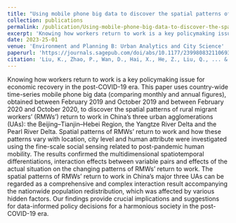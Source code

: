 ```yaml
---
title: "Using mobile phone big data to discover the spatial patterns of rural migrant workers’ return to work in China’s three urban agglomerations in the post-COVID-19 era"
collection: publications
permalink: /publication/Using-mobile-phone-big-data-to-discover-the-spatial-patterns-of-rural-migrant-workers’-return-to-work-in-China’s-three-urban-agglomerations-in-the-post-COVID-19-era
excerpt: 'Knowing how workers return to work is a key policymaking issue for economic recovery in the post-COVID-19 era. This paper uses country-wide time-series mobile phone big data (comparing monthly and annual figures), obtained between February 2019 and October 2019 and between February 2020 and October 2020, to discover the spatial patterns of rural migrant workers’ (RMWs’) return to work in China’s three urban agglomerations (UAs): the Beijing–Tianjin–Hebei Region, the Yangtze River Delta and the Pearl River Delta. Spatial patterns of RMWs’ return to work and how these patterns vary with location, city level and human attribute were investigated using the fine-scale social sensing related to post-pandemic human mobility. The results confirmed the multidimensional spatiotemporal differentiations, interaction effects between variable pairs and effects of the actual situation on the changing patterns of …'
date: 2023-25-01
venue: 'Environment and Planning B: Urban Analytics and City Science'
paperurl: 'https://journals.sagepub.com/doi/abs/10.1177/23998083211069375'
citation: 'Liu, K., Zhao, P., Wan, D., Hai, X., He, Z., Liu, Q., ... & Yu, L. (2023). Using mobile phone big data to discover the spatial patterns of rural migrant workers’ return to work in China’s three urban agglomerations in the post-COVID-19 era. Environment and Planning B: Urban Analytics and City Science, 50(4), 878-894.'
---
```

Knowing how workers return to work is a key policymaking issue for economic recovery in the post-COVID-19 era. This paper uses country-wide time-series mobile phone big data (comparing monthly and annual figures), obtained between February 2019 and October 2019 and between February 2020 and October 2020, to discover the spatial patterns of rural migrant workers’ (RMWs’) return to work in China’s three urban agglomerations (UAs): the Beijing–Tianjin–Hebei Region, the Yangtze River Delta and the Pearl River Delta. Spatial patterns of RMWs’ return to work and how these patterns vary with location, city level and human attribute were investigated using the fine-scale social sensing related to post-pandemic human mobility. The results confirmed the multidimensional spatiotemporal differentiations, interaction effects between variable pairs and effects of the actual situation on the changing patterns of RMWs’ return to work. The spatial patterns of RMWs’ return to work in China’s major three UAs can be regarded as a comprehensive and complex interaction result accompanying the nationwide population redistribution, which was affected by various hidden factors. Our findings provide crucial implications and suggestions for data-informed policy decisions for a harmonious society in the post-COVID-19 era.
